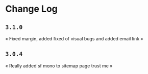 <!--  
 File: CHANGELOG.md
 Created Date: Saturday October 1st 2022
 -----
 Author: Het
 Contact me: hetp0409@icloud.com
-->

# Change Log

## `3.1.0`

« Fixed margin, added fixed of visual bugs and added email link »

## `3.0.4`

« Really added sf mono to sitemap page trust me »

